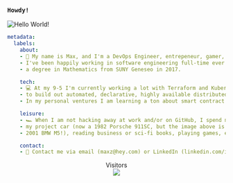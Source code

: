 ### `Howdy!`
<img src="https://raw.githubusercontent.com/s1dequest/s1dequest/master/resources/e39_transparent.png" alt="Hello World!">

```yaml
metadata:
  labels:
    about: 
    - 🌊 My name is Max, and I'm a DevOps Engineer, entrepeneur, gamer, and weight-lifter.  
    - I've been happily working in software engineering full-time ever since graduating with 
    - a degree in Mathematics from SUNY Geneseo in 2017.

    tech:
    - 💻 At my 9-5 I'm currently working a lot with Terraform and Kubernetes
    - to build out automated, declarative, highly available distributed systems.
    - In my personal ventures I am learning a ton about smart contract development in web3!

    leisure:
    - 🏎️ When I am not hacking away at work and/or on GitHub, I spend my time wrenching on
    - my project car (now a 1982 Porsche 911SC, but the image above is some art of my old 
    - 2001 BMW M5!), reading business or sci-fi books, playing games, exercising, or in the sauna.

    contact: 
    - 📮 Contact me via email (maxz@hey.com) or LinkedIn (linkedin.com/in/max-zintel).  
```

<p align="center"> 
  Visitors<br>
  <img src="https://profile-counter.glitch.me/s1dequest/count.svg" />
</p>
